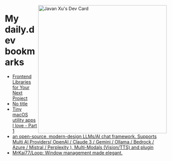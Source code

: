 
<a href="https://app.daily.dev/JavanXU"><img align="right" src="https://api.daily.dev/devcards/e45a150971844cd6959a94bb94e861ea.png?r=quw" width="400" alt="Javan Xu's Dev Card"/></a>

# My daily.dev bookmarks
<!-- daily.dev BOOKMARKS:START -->
- [Frontend Libraries for Your Next Project](https://app.daily.dev/posts/Fi3CFgwtl?utm_source=rss&utm_medium=bookmarks&utm_campaign=6ueXw3FRNQzpNtewCDbI6)
- [No title](https://app.daily.dev/posts/CfjwEj0ms?utm_source=rss&utm_medium=bookmarks&utm_campaign=6ueXw3FRNQzpNtewCDbI6)
- [Tiny macOS utility apps I love - Part 1](https://app.daily.dev/posts/JLfqmvuID?utm_source=rss&utm_medium=bookmarks&utm_campaign=6ueXw3FRNQzpNtewCDbI6)
- [an open-source, modern-design LLMs/AI chat framework. Supports Multi AI Providers&lpar; OpenAI / Claude 3 / Gemini / Ollama / Bedrock / Azure / Mistral / Perplexity &rpar;, Multi-Modals &lpar;Vision/TTS&rpar; and plugin](https://app.daily.dev/posts/KaZT99xCF?utm_source=rss&utm_medium=bookmarks&utm_campaign=6ueXw3FRNQzpNtewCDbI6)
- [MrKai77/Loop: Window management made elegant.](https://app.daily.dev/posts/cbnAdOQA8?utm_source=rss&utm_medium=bookmarks&utm_campaign=6ueXw3FRNQzpNtewCDbI6)
<!-- daily.dev BOOKMARKS:END -->
